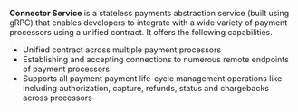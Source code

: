 **Connector Service** is a stateless payments abstraction service (built using gRPC) that enables developers to integrate with a wide variety of payment processors using a unified contract. It offers the following capabilities.

- Unified contract across multiple payment processors
- Establishing and accepting connections to numerous remote endpoints of payment processors
- Supports all payment payment life-cycle management operations like including authorization, capture, refunds, status and chargebacks across processors
